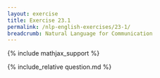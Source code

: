 ```yaml
---
layout: exercise
title: Exercise 23.1
permalink: /nlp-english-exercises/23-1/
breadcrumb: Natural Language for Communication
---
```


{% include mathjax_support %}

<div><i class="arrow-up" data-chapter="nlp-english-exercises" data-exercise="ex_1" data-rating="0"></i></div>
{% include_relative question.md %}
